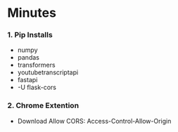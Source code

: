 # Minutes 

### 1. Pip Installs
- numpy
- pandas
- transformers
- youtubetranscriptapi
- fastapi
- -U flask-cors

### 2. Chrome Extention
- Download Allow CORS: Access-Control-Allow-Origin
